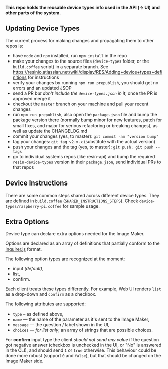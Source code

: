 **This repo holds the reusable device types info used in the API (-> UI) and other parts of the system.**

## Updating Device Types

The current process for making changes and propagating them to other repos is:

* have `node` and `npm` installed, run `npm install` in the repo
* make your changes to the source files (`device-types` folder, or the `build.coffee` script) in a separate branch. See https://resinio.atlassian.net/wiki/display/RES/Adding+device+types+definitions for instructions
* verify your changes by running `npm run prepublish`, you should get no errors and an updated JSOP
* send a PR _but don't include the `device-types.json` in it_, once the PR is approved merge it
* checkout the `master` branch on your machine and pull your recent changes
* run `npm run prepublish`, also open the `package.json` file and bump the package version there (normally bump minor for new features, patch for small fixes, and major for serious refactoring or breaking changes), as well as update the CHANGELOG.md
* commit your changes (yes, to master): `git commit -am "version bump"`
* tag your changes: `git tag v2.x.x` (substitute with the actual version)
* push your changes and the tag (yes, to master): `git push; git push --tags`
* go to individual systems repos (like resin-api) and bump the required `resin-device-types` version in their `package.json`, send individual PRs to that repos

## Device Instructions

There are some common steps shared across different device types. They are defined in `build.coffee` (`SHARED_INSTRUCTIONS_STEPS`). Check `device-types/raspberry-pi.coffee` for sample usage.

## Extra Options

Device type can declare extra options needed for the Image Maker.

Options are declared as an array of definitions that partially conform to the [Inquirer.js](https://github.com/SBoudrias/Inquirer.js/) format.

The following option types are recognized at the moment:

* input _(default)_,
* list,
* confirm.

Each client treats these types differently. For example, Web UI renders `list` as a drop-down and `confirm` as a checkbox.

The following attributes are supported:

* `type` – as defined above,
* `name` — the name of the parameter as it's sent to the Image Maker,
* `message` — the question / label shown in the UI,
* `choices` — _for list only_; an array of strings that are possible choices.

For **confirm** input type the client _should not send any value_ if the question got negative answer (checkbox is unchecked in the UI, or "No" is answered in the CLI), and should send `1` or `true` otherwise. This behaviour could be done more robust (support `0` and `false`), but that should be changed on the Image Maker side.
